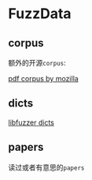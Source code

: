 # FuzzData


## corpus


额外的开源`corpus`:

[pdf corpus by mozilla](https://github.com/mozilla/pdf.js/tree/master/test/pdfs)


## dicts


[libfuzzer dicts](https://chromium.googlesource.com/chromium/src/+/master/testing/libfuzzer/fuzzers/dicts)


## papers

读过或者有意思的`papers`
